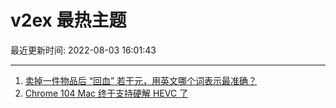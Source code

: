 # v2ex 最热主题

最近更新时间: 2022-08-03 16:01:43

--- 
1. [卖掉一件物品后 “回血” 若干元，用英文哪个词表示最准确？](https://www.v2ex.com/t/870345) 
2. [Chrome 104 Mac 终于支持硬解 HEVC 了](https://www.v2ex.com/t/870362) 
